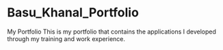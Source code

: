 # Basu_Khanal_Portfolio
My Portfolio
This is my portfolio that contains the applications I developed through my training and work experience.
